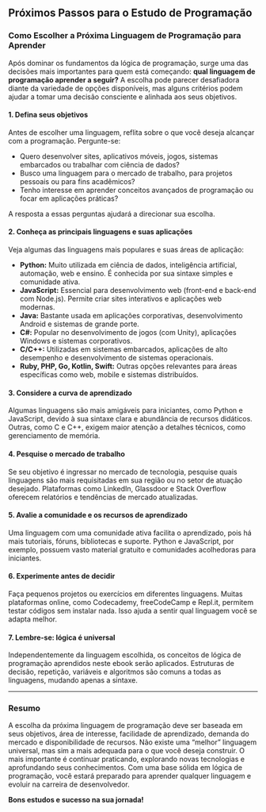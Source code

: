 
## Próximos Passos para o Estudo de Programação

### Como Escolher a Próxima Linguagem de Programação para Aprender

Após dominar os fundamentos da lógica de programação, surge uma das decisões mais importantes para quem está começando: **qual linguagem de programação aprender a seguir?** A escolha pode parecer desafiadora diante da variedade de opções disponíveis, mas alguns critérios podem ajudar a tomar uma decisão consciente e alinhada aos seus objetivos.

#### 1. **Defina seus objetivos**

Antes de escolher uma linguagem, reflita sobre o que você deseja alcançar com a programação. Pergunte-se:

- Quero desenvolver sites, aplicativos móveis, jogos, sistemas embarcados ou trabalhar com ciência de dados?
- Busco uma linguagem para o mercado de trabalho, para projetos pessoais ou para fins acadêmicos?
- Tenho interesse em aprender conceitos avançados de programação ou focar em aplicações práticas?

A resposta a essas perguntas ajudará a direcionar sua escolha.

#### 2. **Conheça as principais linguagens e suas aplicações**

Veja algumas das linguagens mais populares e suas áreas de aplicação:

- **Python:** Muito utilizada em ciência de dados, inteligência artificial, automação, web e ensino. É conhecida por sua sintaxe simples e comunidade ativa.
- **JavaScript:** Essencial para desenvolvimento web (front-end e back-end com Node.js). Permite criar sites interativos e aplicações web modernas.
- **Java:** Bastante usada em aplicações corporativas, desenvolvimento Android e sistemas de grande porte.
- **C#:** Popular no desenvolvimento de jogos (com Unity), aplicações Windows e sistemas corporativos.
- **C/C++:** Utilizadas em sistemas embarcados, aplicações de alto desempenho e desenvolvimento de sistemas operacionais.
- **Ruby, PHP, Go, Kotlin, Swift:** Outras opções relevantes para áreas específicas como web, mobile e sistemas distribuídos.

#### 3. **Considere a curva de aprendizado**

Algumas linguagens são mais amigáveis para iniciantes, como Python e JavaScript, devido à sua sintaxe clara e abundância de recursos didáticos. Outras, como C e C++, exigem maior atenção a detalhes técnicos, como gerenciamento de memória.

#### 4. **Pesquise o mercado de trabalho**

Se seu objetivo é ingressar no mercado de tecnologia, pesquise quais linguagens são mais requisitadas em sua região ou no setor de atuação desejado. Plataformas como LinkedIn, Glassdoor e Stack Overflow oferecem relatórios e tendências de mercado atualizadas.

#### 5. **Avalie a comunidade e os recursos de aprendizado**

Uma linguagem com uma comunidade ativa facilita o aprendizado, pois há mais tutoriais, fóruns, bibliotecas e suporte. Python e JavaScript, por exemplo, possuem vasto material gratuito e comunidades acolhedoras para iniciantes.

#### 6. **Experimente antes de decidir**

Faça pequenos projetos ou exercícios em diferentes linguagens. Muitas plataformas online, como Codecademy, freeCodeCamp e Repl.it, permitem testar códigos sem instalar nada. Isso ajuda a sentir qual linguagem você se adapta melhor.

#### 7. **Lembre-se: lógica é universal**

Independentemente da linguagem escolhida, os conceitos de lógica de programação aprendidos neste ebook serão aplicados. Estruturas de decisão, repetição, variáveis e algoritmos são comuns a todas as linguagens, mudando apenas a sintaxe.

---

### **Resumo**

A escolha da próxima linguagem de programação deve ser baseada em seus objetivos, área de interesse, facilidade de aprendizado, demanda do mercado e disponibilidade de recursos. Não existe uma “melhor” linguagem universal, mas sim a mais adequada para o que você deseja construir. O mais importante é continuar praticando, explorando novas tecnologias e aprofundando seus conhecimentos. Com uma base sólida em lógica de programação, você estará preparado para aprender qualquer linguagem e evoluir na carreira de desenvolvedor.

**Bons estudos e sucesso na sua jornada!**
```
